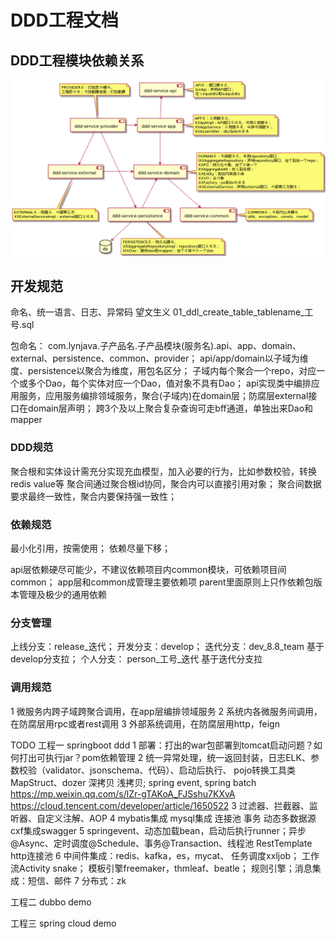 # DDD工程文档

## DDD工程模块依赖关系

![img](files/ddd-modules-depenency.png)



## 开发规范

命名、统一语言、日志、异常码
望文生义
01_ddl_create_table_tablename_工号.sql

包命名：
com.lynjava.子产品名.子产品模块(服务名).api、app、domain、external、persistence、common、provider；
api/app/domain以子域为维度、persistence以聚合为维度，用包名区分；
子域内每个聚合一个repo，对应一个或多个Dao，每个实体对应一个Dao，值对象不具有Dao；
api实现类中编排应用服务，应用服务编排领域服务，聚合(子域内)在domain层；防腐层external接口在domain层声明；
跨3个及以上聚合复杂查询可走bff通道，单独出来Dao和mapper


### DDD规范
聚合根和实体设计需充分实现充血模型，加入必要的行为，比如参数校验，转换redis value等
聚合间通过聚合根id协同，聚合内可以直接引用对象；
聚合间数据要求最终一致性，聚合内要保持强一致性；


### 依赖规范

最小化引用，按需使用；
依赖尽量下移；

api层依赖硬尽可能少，不建议依赖项目内common模块，可依赖项目间common；
app层和common成管理主要依赖项
parent里面原则上只作依赖包版本管理及极少的通用依赖

### 分支管理

上线分支：release_迭代；
开发分支：develop；
迭代分支：dev_8.8_team  基于develop分支拉；
个人分支： person_工号_迭代  基于迭代分支拉

### 调用规范

1 微服务内跨子域跨聚合调用，在app层编排领域服务
2 系统内各微服务间调用，在防腐层用rpc或者rest调用
3 外部系统调用，在防腐层用http，feign

TODO
工程一 springboot ddd
1 部署：打出的war包部署到tomcat启动问题？如何打出可执行jar？pom依赖管理
2 统一异常处理，统一返回封装，日志ELK、参数校验（validator、jsonschema、代码）、启动后执行、
  pojo转换工具类MapStruct、dozer 深拷贝 浅拷贝; spring event, spring batch
  https://mp.weixin.qq.com/s/lZr-gTAKoA_FJSshu7KXvA
  https://cloud.tencent.com/developer/article/1650522
3 过滤器、拦截器、监听器、自定义注解、AOP
4 mybatis集成 mysql集成 连接池 事务  动态多数据源 cxf集成swagger
5 springevent、动态加载bean，启动后执行runner；异步@Async、定时调度@Schedule、事务@Transaction、线程池
  RestTemplate http连接池
6 中间件集成：redis、kafka，es，mycat、
  任务调度xxljob；
  工作流Activity snake；
  模板引擎freemaker，thmleaf、beatle；
  规则引擎；消息集成：短信、邮件
7 分布式：zk

工程二 dubbo demo

工程三 spring cloud demo